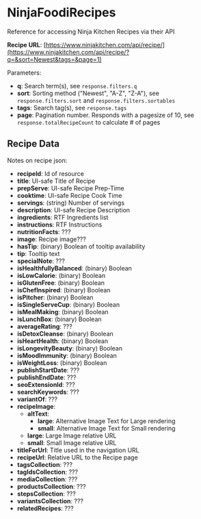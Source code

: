 # NinjaFoodiRecipes
Reference for accessing Ninja Kitchen Recipes via their API

**Recipe URL**: [https://www.ninjakitchen.com/api/recipe/](https://www.ninjakitchen.com/api/recipe/?q=&sort=Newest&tags=&page=1)

Parameters:
 - **q**: Search term(s), see `response.filters.q`
 - **sort**: Sorting method ("Newest", "A-Z", "Z-A"), see `response.filters.sort` and `response.filters.sortables`
 - **tags**: Search tag(s), see `response.tags`
 - **page**: Pagination number. Responds with a pagesize of 10, see `response.totalRecipeCount` to calculate # of pages

## Recipe Data
Notes on recipe json:
 - **recipeId**: Id of resource
 - **title**: UI-safe Title of Recipe
 - **prepServe**: UI-safe Recipe Prep-Time
 - **cooktime**: UI-safe Recipe Cook Time
 - **servings**: (string) Number of servings
 - **description**: UI-safe Recipe Description
 - **ingredients**: RTF Ingredients list
 - **instructions**: RTF Instructions
 - **nutritionFacts**: ???
 - **image**: Recipe image???
 - **hasTip**: (binary) Boolean of tooltip availability
 - **tip**: Tooltip text
 - **specialNote**: ???
 - **isHealthfullyBalanced**: (binary) Boolean
 - **isLowCalorie**: (binary) Boolean
 - **isGlutenFree**: (binary) Boolean
 - **isChefInspired**: (binary) Boolean
 - **isPitcher**: (binary) Boolean
 - **isSingleServeCup**: (binary) Boolean
 - **isMealMaking**: (binary) Boolean
 - **isLunchBox**: (binary) Boolean
 - **averageRating**: ???
 - **isDetoxCleanse**: (binary) Boolean
 - **isHeartHealth**: (binary) Boolean
 - **isLongevityBeauty**: (binary) Boolean
 - **isMoodImmunity**: (binary) Boolean
 - **isWeightLoss**: (binary) Boolean
 - **publishStartDate**: ???
 - **publishEndDate**: ???
 - **seoExtensionId**: ???
 - **searchKeywords**: ???
 - **variantOf**: ???
 - **recipeImage**:
   - **altText**: 
     - **large**: Alternative Image Text for Large rendering
     - **small**: Alternative Image Text for Small rendering
   - **large**: Large Image relative URL
   - **small**: Small Image relative URL
 - **titleForUrl**: Title used in the navigation URL
 - **recipeUrl**: Relative URL to the Recipe page
 - **tagsCollection**: ???
 - **tagIdsCollection**: ???
 - **mediaCollection**: ???
 - **productsCollection**: ???
 - **stepsCollection**: ???
 - **variantsCollection**: ???
 - **relatedRecipes**: ???
